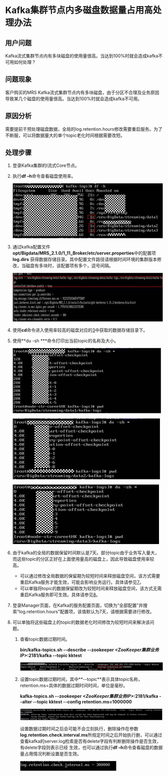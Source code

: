 # Kafka集群节点内多磁盘数据量占用高处理办法<a name="mrs_03_0262"></a>

## 用户问题<a name="section11161145561512"></a>

Kafka流式集群节点内有多块磁盘的使用量很高。当达到100%时就会造成kafka不可用如何处理？

## 问题现象<a name="section11782311168"></a>

客户购买的MRS Kafka流式集群节点内有多块磁盘，由于分区不合理及业务原因导致某几个磁盘的使用量很高。当达到100%时就会造成kafka不可用。

## 原因分析<a name="section96431811201613"></a>

需要提前干预处理磁盘数据，全局的log.retention.hours修改需要重启服务。为了不断服，可以将数据量大的单个topic老化时间根据需要改短。

## 处理步骤<a name="section848882617165"></a>

1.  登录Kafka集群的l流式Core节点。
2.  执行**df –h**命令查看磁盘使用率。

    ![](figures/zh-cn_image_0277774410.jpg)

3.  <a name="li1275512545212"></a>通过kafka配置文件**opt/Bigdata/MRS\_2.1.0/1\_11\_Broker/etc/server.properties**中的配置项**log.dirs**  获得数据存储目录。其中配置文件路径请根据时间环境的集群版本修改，当磁盘有多块时，该配置项有多个，逗号间隔。

    ![](figures/zh-cn_image_0277815247.jpg)

4.  使用**cd**命令进入使用率较高的磁盘对应的[3](#li1275512545212)中获取的数据存储目录下。
5.  使用**du -sh \***命令打印出当前topic的名称及大小。

    ![](figures/zh-cn_image_0277815248.jpg)

    ![](figures/zh-cn_image_0277815249.jpg)

    ![](figures/zh-cn_image_0277815250.jpg)

6.  由于kafka的全局的数据保留时间默认是7天。部分topic由于业务写入量大，而这些topic的分区正好在上面使用量高的磁盘上，因此导致磁盘使用率较高。
    -   可以通过修改全局数据的保留期为较短时间来释放磁盘空间，该方式需要重启Kafka服务才能生效，可能会影响业务运行。具体请参见[7](#li8609163111334)。
    -   可以单独将topic的数据保留期改为较短时间来释放磁盘空间，该方式无需重启Kafka服务即可生效。具体请参见[8](#li77811261715)。

7.  <a name="li8609163111334"></a>登录Manager页面，在Kafka的服务配置页面，切换为“全部配置”并搜索“log.retention.hours”配置项，该值默认为7天，请根据需要进行修改。
8.  <a name="li77811261715"></a>可以单独将这些磁盘上的topic的数据老化时间修改为较短时间来解决该问题。
    1.  查看topic数据过期时间。

        **bin/kafka-topics.sh --describe --zookeeper  _<ZooKeeper集群业务IP\>_:2181/kafka --topic kktest**

        ![](figures/zh-cn_image_0277815251.jpg)

    2.  设置topic数据过期时间，其中**--topic**表示具体topic名称，retention.ms=具体的数据过期时间时间，单位是毫秒。

        **kafka-topics.sh --zookeeper  _<ZooKeeper集群业务IP\>_:2181/kafka --alter --topic kktest --config retention.ms=1000000**

        ![](figures/zh-cn_image_0278996942.png)

        设置数据过期时间之后会可能不会立刻执行，删除操作在参数**log.retention.check.interval.ms**所规定时间之后开始执行删，可以通过查看kafka的server.log检索是否有delete字段有判断删除操作是否生效，有delete字段则表示已经  生效，也可以通过执行**df –h**命令查看磁盘的数据量占用情况判断设置是否生效。

        ![](figures/zh-cn_image_0277815252.jpg)



